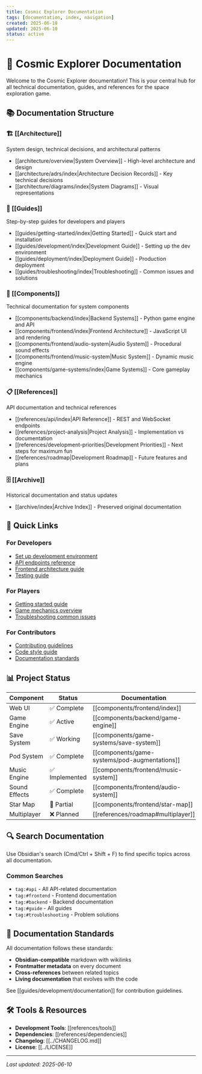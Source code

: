 ```yaml
---
title: Cosmic Explorer Documentation
tags: [documentation, index, navigation]
created: 2025-06-10
updated: 2025-06-10
status: active
---
```


# 🚀 Cosmic Explorer Documentation

Welcome to the Cosmic Explorer documentation! This is your central hub for all technical documentation, guides, and references for the space exploration game.

## 📚 Documentation Structure

### 🏗️ [[Architecture]]
System design, technical decisions, and architectural patterns
- [[architecture/overview|System Overview]] - High-level architecture and design
- [[architecture/adrs/index|Architecture Decision Records]] - Key technical decisions
- [[architecture/diagrams/index|System Diagrams]] - Visual representations

### 📖 [[Guides]]
Step-by-step guides for developers and players
- [[guides/getting-started/index|Getting Started]] - Quick start and installation
- [[guides/development/index|Development Guide]] - Setting up the dev environment
- [[guides/deployment/index|Deployment Guide]] - Production deployment
- [[guides/troubleshooting/index|Troubleshooting]] - Common issues and solutions

### 🔧 [[Components]]
Technical documentation for system components
- [[components/backend/index|Backend Systems]] - Python game engine and API
- [[components/frontend/index|Frontend Architecture]] - JavaScript UI and rendering
- [[components/frontend/audio-system|Audio System]] - Procedural sound effects
- [[components/frontend/music-system|Music System]] - Dynamic music engine
- [[components/game-systems/index|Game Systems]] - Core gameplay mechanics

### 📋 [[References]]
API documentation and technical references
- [[references/api/index|API Reference]] - REST and WebSocket endpoints
- [[references/project-analysis|Project Analysis]] - Implementation vs documentation
- [[references/development-priorities|Development Priorities]] - Next steps for maximum fun
- [[references/roadmap|Development Roadmap]] - Future features and plans

### 🗄️ [[Archive]]
Historical documentation and status updates
- [[archive/index|Archive Index]] - Preserved original documentation

## 🚀 Quick Links

### For Developers
- [Set up development environment](guides/development/setup.md)
- [API endpoints reference](references/api/endpoints.md)
- [Frontend architecture guide](components/frontend/architecture.md)
- [Testing guide](guides/development/testing.md)

### For Players
- [Getting started guide](guides/getting-started/first-game.md)
- [Game mechanics overview](references/game-mechanics.md)
- [Troubleshooting common issues](guides/troubleshooting/common-issues.md)

### For Contributors
- [Contributing guidelines](../CONTRIBUTING.md)
- [Code style guide](guides/development/code-style.md)
- [Documentation standards](guides/development/documentation.md)

## 📊 Project Status

| Component | Status | Documentation |
|-----------|---------|---------------|
| Web UI | ✅ Complete | [[components/frontend/index]] |
| Game Engine | ✅ Active | [[components/backend/game-engine]] |
| Save System | ✅ Working | [[components/game-systems/save-system]] |
| Pod System | ✅ Complete | [[components/game-systems/pod-augmentations]] |
| Music Engine | ✅ Implemented | [[components/frontend/music-system]] |
| Sound Effects | ✅ Complete | [[components/frontend/audio-system]] |
| Star Map | 🚧 Partial | [[components/frontend/star-map]] |
| Multiplayer | ❌ Planned | [[references/roadmap#multiplayer]] |

## 🔍 Search Documentation

Use Obsidian's search (Cmd/Ctrl + Shift + F) to find specific topics across all documentation.

### Common Searches
- `tag:#api` - All API-related documentation
- `tag:#frontend` - Frontend documentation
- `tag:#backend` - Backend documentation
- `tag:#guide` - All guides
- `tag:#troubleshooting` - Problem solutions

## 📝 Documentation Standards

All documentation follows these standards:
- **Obsidian-compatible** markdown with wikilinks
- **Frontmatter metadata** on every document
- **Cross-references** between related topics
- **Living documentation** that evolves with the code

See [[guides/development/documentation]] for contribution guidelines.

## 🛠️ Tools & Resources

- **Development Tools**: [[references/tools]]
- **Dependencies**: [[references/dependencies]]
- **Changelog**: [[../CHANGELOG.md]]
- **License**: [[../LICENSE]]

---

*Last updated: 2025-06-10*
